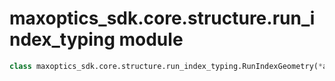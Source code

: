 # maxoptics_sdk.core.structure.run_index_typing module

```py
class maxoptics_sdk.core.structure.run_index_typing.RunIndexGeometry(*args, **kwargs)
```